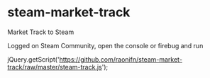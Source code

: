 steam-market-track
==================

Market Track to Steam

Logged on Steam Community, open the console or firebug and run

jQuery.getScript('https://github.com/raonifn/steam-market-track/raw/master/steam-track.js');
